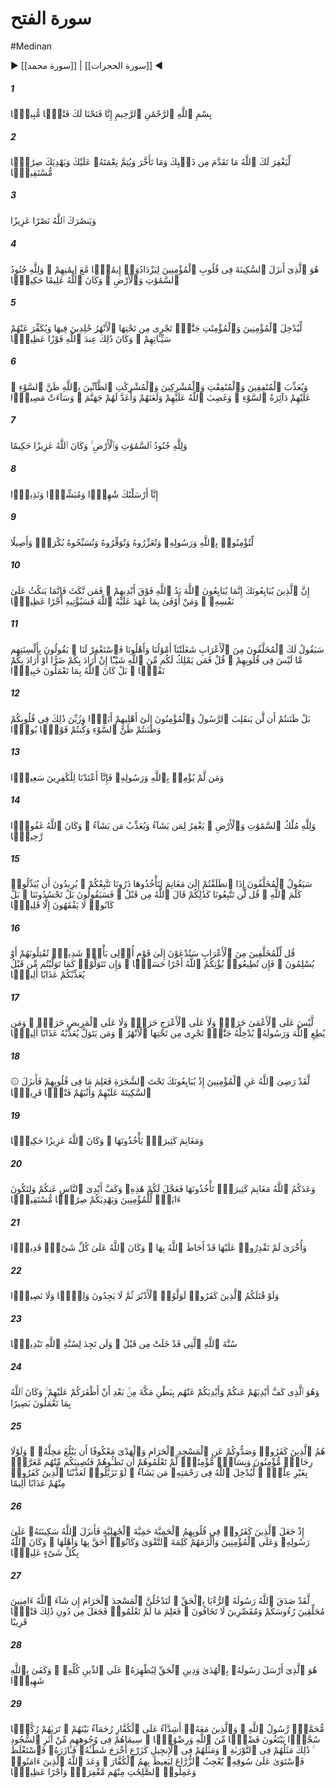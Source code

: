 # سورة الفتح
#Medinan
▶ [[سورة محمد]] | [[سورة الحجرات]] ◀
##### 1
<span class="ayah hovertext" data-hover="Verily We have granted thee a manifest Victory:">بِسْمِ ٱللَّهِ ٱلرَّحْمَٰنِ ٱلرَّحِيمِ إِنَّا فَتَحْنَا لَكَ فَتْحًۭا مُّبِينًۭا</span>
##### 2
<span class="ayah hovertext" data-hover="That Allah may forgive thee thy faults of the past and those to follow; fulfil His favour to thee; and guide thee on the Straight Way;">لِّيَغْفِرَ لَكَ ٱللَّهُ مَا تَقَدَّمَ مِن ذَنۢبِكَ وَمَا تَأَخَّرَ وَيُتِمَّ نِعْمَتَهُۥ عَلَيْكَ وَيَهْدِيَكَ صِرَٰطًۭا مُّسْتَقِيمًۭا</span>
##### 3
<span class="ayah hovertext" data-hover="And that Allah may help thee with powerful help.">وَيَنصُرَكَ ٱللَّهُ نَصْرًا عَزِيزًا</span>
##### 4
<span class="ayah hovertext" data-hover="It is He Who sent down tranquillity into the hearts of the Believers, that they may add faith to their faith;- for to Allah belong the Forces of the heavens and the earth; and Allah is Full of Knowledge and Wisdom;-">هُوَ ٱلَّذِىٓ أَنزَلَ ٱلسَّكِينَةَ فِى قُلُوبِ ٱلْمُؤْمِنِينَ لِيَزْدَادُوٓا۟ إِيمَٰنًۭا مَّعَ إِيمَٰنِهِمْ ۗ وَلِلَّهِ جُنُودُ ٱلسَّمَٰوَٰتِ وَٱلْأَرْضِ ۚ وَكَانَ ٱللَّهُ عَلِيمًا حَكِيمًۭا</span>
##### 5
<span class="ayah hovertext" data-hover="That He may admit the men and women who believe, to Gardens beneath which rivers flow, to dwell therein for aye, and remove their ills from them;- and that is, in the sight of Allah, the highest achievement (for man),-">لِّيُدْخِلَ ٱلْمُؤْمِنِينَ وَٱلْمُؤْمِنَٰتِ جَنَّٰتٍۢ تَجْرِى مِن تَحْتِهَا ٱلْأَنْهَٰرُ خَٰلِدِينَ فِيهَا وَيُكَفِّرَ عَنْهُمْ سَيِّـَٔاتِهِمْ ۚ وَكَانَ ذَٰلِكَ عِندَ ٱللَّهِ فَوْزًا عَظِيمًۭا</span>
##### 6
<span class="ayah hovertext" data-hover="And that He may punish the Hypocrites, men and women, and the Polytheists men and women, who imagine an evil opinion of Allah. On them is a round of Evil: the Wrath of Allah is on them: He has cursed them and got Hell ready for them: and evil is it for a destination.">وَيُعَذِّبَ ٱلْمُنَٰفِقِينَ وَٱلْمُنَٰفِقَٰتِ وَٱلْمُشْرِكِينَ وَٱلْمُشْرِكَٰتِ ٱلظَّآنِّينَ بِٱللَّهِ ظَنَّ ٱلسَّوْءِ ۚ عَلَيْهِمْ دَآئِرَةُ ٱلسَّوْءِ ۖ وَغَضِبَ ٱللَّهُ عَلَيْهِمْ وَلَعَنَهُمْ وَأَعَدَّ لَهُمْ جَهَنَّمَ ۖ وَسَآءَتْ مَصِيرًۭا</span>
##### 7
<span class="ayah hovertext" data-hover="For to Allah belong the Forces of the heavens and the earth; and Allah is Exalted in Power, Full of Wisdom.">وَلِلَّهِ جُنُودُ ٱلسَّمَٰوَٰتِ وَٱلْأَرْضِ ۚ وَكَانَ ٱللَّهُ عَزِيزًا حَكِيمًا</span>
##### 8
<span class="ayah hovertext" data-hover="We have truly sent thee as a witness, as a bringer of Glad Tidings, and as a Warner:">إِنَّآ أَرْسَلْنَٰكَ شَٰهِدًۭا وَمُبَشِّرًۭا وَنَذِيرًۭا</span>
##### 9
<span class="ayah hovertext" data-hover="In order that ye (O men) may believe in Allah and His Messenger, that ye may assist and honour Him, and celebrate His praise morning and evening.">لِّتُؤْمِنُوا۟ بِٱللَّهِ وَرَسُولِهِۦ وَتُعَزِّرُوهُ وَتُوَقِّرُوهُ وَتُسَبِّحُوهُ بُكْرَةًۭ وَأَصِيلًا</span>
##### 10
<span class="ayah hovertext" data-hover="Verily those who plight their fealty to thee do no less than plight their fealty to Allah: the Hand of Allah is over their hands: then any one who violates his oath, does so to the harm of his own soul, and any one who fulfils what he has covenanted with Allah,- Allah will soon grant him a great Reward.">إِنَّ ٱلَّذِينَ يُبَايِعُونَكَ إِنَّمَا يُبَايِعُونَ ٱللَّهَ يَدُ ٱللَّهِ فَوْقَ أَيْدِيهِمْ ۚ فَمَن نَّكَثَ فَإِنَّمَا يَنكُثُ عَلَىٰ نَفْسِهِۦ ۖ وَمَنْ أَوْفَىٰ بِمَا عَٰهَدَ عَلَيْهُ ٱللَّهَ فَسَيُؤْتِيهِ أَجْرًا عَظِيمًۭا</span>
##### 11
<span class="ayah hovertext" data-hover="The desert Arabs who lagged behind will say to thee: 'We were engaged in (looking after) our flocks and herds, and our families: do thou then ask forgiveness for us.' They say with their tongues what is not in their hearts. Say: 'Who then has any power at all (to intervene) on your behalf with Allah, if His Will is to give you some loss or to give you some profit? But Allah is well acquainted with all that ye do.">سَيَقُولُ لَكَ ٱلْمُخَلَّفُونَ مِنَ ٱلْأَعْرَابِ شَغَلَتْنَآ أَمْوَٰلُنَا وَأَهْلُونَا فَٱسْتَغْفِرْ لَنَا ۚ يَقُولُونَ بِأَلْسِنَتِهِم مَّا لَيْسَ فِى قُلُوبِهِمْ ۚ قُلْ فَمَن يَمْلِكُ لَكُم مِّنَ ٱللَّهِ شَيْـًٔا إِنْ أَرَادَ بِكُمْ ضَرًّا أَوْ أَرَادَ بِكُمْ نَفْعًۢا ۚ بَلْ كَانَ ٱللَّهُ بِمَا تَعْمَلُونَ خَبِيرًۢا</span>
##### 12
<span class="ayah hovertext" data-hover="'Nay, ye thought that the Messenger and the Believers would never return to their families; this seemed pleasing in your hearts, and ye conceived an evil thought, for ye are a people lost (in wickedness).'">بَلْ ظَنَنتُمْ أَن لَّن يَنقَلِبَ ٱلرَّسُولُ وَٱلْمُؤْمِنُونَ إِلَىٰٓ أَهْلِيهِمْ أَبَدًۭا وَزُيِّنَ ذَٰلِكَ فِى قُلُوبِكُمْ وَظَنَنتُمْ ظَنَّ ٱلسَّوْءِ وَكُنتُمْ قَوْمًۢا بُورًۭا</span>
##### 13
<span class="ayah hovertext" data-hover="And if any believe not in Allah and His Messenger, We have prepared, for those who reject Allah, a Blazing Fire!">وَمَن لَّمْ يُؤْمِنۢ بِٱللَّهِ وَرَسُولِهِۦ فَإِنَّآ أَعْتَدْنَا لِلْكَٰفِرِينَ سَعِيرًۭا</span>
##### 14
<span class="ayah hovertext" data-hover="To Allah belongs the dominion of the heavens and the earth: He forgives whom He wills, and He punishes whom He wills: but Allah is Oft-Forgiving, Most Merciful.">وَلِلَّهِ مُلْكُ ٱلسَّمَٰوَٰتِ وَٱلْأَرْضِ ۚ يَغْفِرُ لِمَن يَشَآءُ وَيُعَذِّبُ مَن يَشَآءُ ۚ وَكَانَ ٱللَّهُ غَفُورًۭا رَّحِيمًۭا</span>
##### 15
<span class="ayah hovertext" data-hover="Those who lagged behind (will say), when ye (are free to) march and take booty (in war): 'Permit us to follow you.' They wish to change Allah's decree: Say: 'Not thus will ye follow us: Allah has already declared (this) beforehand': then they will say, 'But ye are jealous of us.' Nay, but little do they understand (such things).">سَيَقُولُ ٱلْمُخَلَّفُونَ إِذَا ٱنطَلَقْتُمْ إِلَىٰ مَغَانِمَ لِتَأْخُذُوهَا ذَرُونَا نَتَّبِعْكُمْ ۖ يُرِيدُونَ أَن يُبَدِّلُوا۟ كَلَٰمَ ٱللَّهِ ۚ قُل لَّن تَتَّبِعُونَا كَذَٰلِكُمْ قَالَ ٱللَّهُ مِن قَبْلُ ۖ فَسَيَقُولُونَ بَلْ تَحْسُدُونَنَا ۚ بَلْ كَانُوا۟ لَا يَفْقَهُونَ إِلَّا قَلِيلًۭا</span>
##### 16
<span class="ayah hovertext" data-hover="Say to the desert Arabs who lagged behind: 'Ye shall be summoned (to fight) against a people given to vehement war: then shall ye fight, or they shall submit. Then if ye show obedience, Allah will grant you a goodly reward, but if ye turn back as ye did before, He will punish you with a grievous Penalty.'">قُل لِّلْمُخَلَّفِينَ مِنَ ٱلْأَعْرَابِ سَتُدْعَوْنَ إِلَىٰ قَوْمٍ أُو۟لِى بَأْسٍۢ شَدِيدٍۢ تُقَٰتِلُونَهُمْ أَوْ يُسْلِمُونَ ۖ فَإِن تُطِيعُوا۟ يُؤْتِكُمُ ٱللَّهُ أَجْرًا حَسَنًۭا ۖ وَإِن تَتَوَلَّوْا۟ كَمَا تَوَلَّيْتُم مِّن قَبْلُ يُعَذِّبْكُمْ عَذَابًا أَلِيمًۭا</span>
##### 17
<span class="ayah hovertext" data-hover="No blame is there on the blind, nor is there blame on the lame, nor on one ill (if he joins not the war): But he that obeys Allah and his Messenger,- (Allah) will admit him to Gardens beneath which rivers flow; and he who turns back, (Allah) will punish him with a grievous Penalty.">لَّيْسَ عَلَى ٱلْأَعْمَىٰ حَرَجٌۭ وَلَا عَلَى ٱلْأَعْرَجِ حَرَجٌۭ وَلَا عَلَى ٱلْمَرِيضِ حَرَجٌۭ ۗ وَمَن يُطِعِ ٱللَّهَ وَرَسُولَهُۥ يُدْخِلْهُ جَنَّٰتٍۢ تَجْرِى مِن تَحْتِهَا ٱلْأَنْهَٰرُ ۖ وَمَن يَتَوَلَّ يُعَذِّبْهُ عَذَابًا أَلِيمًۭا</span>
##### 18
<span class="ayah hovertext" data-hover="Allah's Good Pleasure was on the Believers when they swore Fealty to thee under the Tree: He knew what was in their hearts, and He sent down Tranquillity to them; and He rewarded them with a speedy Victory;">۞ لَّقَدْ رَضِىَ ٱللَّهُ عَنِ ٱلْمُؤْمِنِينَ إِذْ يُبَايِعُونَكَ تَحْتَ ٱلشَّجَرَةِ فَعَلِمَ مَا فِى قُلُوبِهِمْ فَأَنزَلَ ٱلسَّكِينَةَ عَلَيْهِمْ وَأَثَٰبَهُمْ فَتْحًۭا قَرِيبًۭا</span>
##### 19
<span class="ayah hovertext" data-hover="And many gains will they acquire (besides): and Allah is Exalted in Power, Full of Wisdom.">وَمَغَانِمَ كَثِيرَةًۭ يَأْخُذُونَهَا ۗ وَكَانَ ٱللَّهُ عَزِيزًا حَكِيمًۭا</span>
##### 20
<span class="ayah hovertext" data-hover="Allah has promised you many gains that ye shall acquire, and He has given you these beforehand; and He has restrained the hands of men from you; that it may be a Sign for the Believers, and that He may guide you to a Straight Path;">وَعَدَكُمُ ٱللَّهُ مَغَانِمَ كَثِيرَةًۭ تَأْخُذُونَهَا فَعَجَّلَ لَكُمْ هَٰذِهِۦ وَكَفَّ أَيْدِىَ ٱلنَّاسِ عَنكُمْ وَلِتَكُونَ ءَايَةًۭ لِّلْمُؤْمِنِينَ وَيَهْدِيَكُمْ صِرَٰطًۭا مُّسْتَقِيمًۭا</span>
##### 21
<span class="ayah hovertext" data-hover="And other gains (there are), which are not within your power, but which Allah has compassed: and Allah has power over all things.">وَأُخْرَىٰ لَمْ تَقْدِرُوا۟ عَلَيْهَا قَدْ أَحَاطَ ٱللَّهُ بِهَا ۚ وَكَانَ ٱللَّهُ عَلَىٰ كُلِّ شَىْءٍۢ قَدِيرًۭا</span>
##### 22
<span class="ayah hovertext" data-hover="If the Unbelievers should fight you, they would certainly turn their backs; then would they find neither protector nor helper.">وَلَوْ قَٰتَلَكُمُ ٱلَّذِينَ كَفَرُوا۟ لَوَلَّوُا۟ ٱلْأَدْبَٰرَ ثُمَّ لَا يَجِدُونَ وَلِيًّۭا وَلَا نَصِيرًۭا</span>
##### 23
<span class="ayah hovertext" data-hover="(Such has been) the practice (approved) of Allah already in the past: no change wilt thou find in the practice (approved) of Allah.">سُنَّةَ ٱللَّهِ ٱلَّتِى قَدْ خَلَتْ مِن قَبْلُ ۖ وَلَن تَجِدَ لِسُنَّةِ ٱللَّهِ تَبْدِيلًۭا</span>
##### 24
<span class="ayah hovertext" data-hover="And it is He Who has restrained their hands from you and your hands from them in the midst of Makka, after that He gave you the victory over them. And Allah sees well all that ye do.">وَهُوَ ٱلَّذِى كَفَّ أَيْدِيَهُمْ عَنكُمْ وَأَيْدِيَكُمْ عَنْهُم بِبَطْنِ مَكَّةَ مِنۢ بَعْدِ أَنْ أَظْفَرَكُمْ عَلَيْهِمْ ۚ وَكَانَ ٱللَّهُ بِمَا تَعْمَلُونَ بَصِيرًا</span>
##### 25
<span class="ayah hovertext" data-hover="They are the ones who denied Revelation and hindered you from the Sacred Mosque and the sacrificial animals, detained from reaching their place of sacrifice. Had there not been believing men and believing women whom ye did not know that ye were trampling down and on whose account a crime would have accrued to you without (your) knowledge, (Allah would have allowed you to force your way, but He held back your hands) that He may admit to His Mercy whom He will. If they had been apart, We should certainly have punished the Unbelievers among them with a grievous Punishment.">هُمُ ٱلَّذِينَ كَفَرُوا۟ وَصَدُّوكُمْ عَنِ ٱلْمَسْجِدِ ٱلْحَرَامِ وَٱلْهَدْىَ مَعْكُوفًا أَن يَبْلُغَ مَحِلَّهُۥ ۚ وَلَوْلَا رِجَالٌۭ مُّؤْمِنُونَ وَنِسَآءٌۭ مُّؤْمِنَٰتٌۭ لَّمْ تَعْلَمُوهُمْ أَن تَطَـُٔوهُمْ فَتُصِيبَكُم مِّنْهُم مَّعَرَّةٌۢ بِغَيْرِ عِلْمٍۢ ۖ لِّيُدْخِلَ ٱللَّهُ فِى رَحْمَتِهِۦ مَن يَشَآءُ ۚ لَوْ تَزَيَّلُوا۟ لَعَذَّبْنَا ٱلَّذِينَ كَفَرُوا۟ مِنْهُمْ عَذَابًا أَلِيمًا</span>
##### 26
<span class="ayah hovertext" data-hover="While the Unbelievers got up in their hearts heat and cant - the heat and cant of ignorance,- Allah sent down His Tranquillity to his Messenger and to the Believers, and made them stick close to the command of self-restraint; and well were they entitled to it and worthy of it. And Allah has full knowledge of all things.">إِذْ جَعَلَ ٱلَّذِينَ كَفَرُوا۟ فِى قُلُوبِهِمُ ٱلْحَمِيَّةَ حَمِيَّةَ ٱلْجَٰهِلِيَّةِ فَأَنزَلَ ٱللَّهُ سَكِينَتَهُۥ عَلَىٰ رَسُولِهِۦ وَعَلَى ٱلْمُؤْمِنِينَ وَأَلْزَمَهُمْ كَلِمَةَ ٱلتَّقْوَىٰ وَكَانُوٓا۟ أَحَقَّ بِهَا وَأَهْلَهَا ۚ وَكَانَ ٱللَّهُ بِكُلِّ شَىْءٍ عَلِيمًۭا</span>
##### 27
<span class="ayah hovertext" data-hover="Truly did Allah fulfil the vision for His Messenger: ye shall enter the Sacred Mosque, if Allah wills, with minds secure, heads shaved, hair cut short, and without fear. For He knew what ye knew not, and He granted, besides this, a speedy victory.">لَّقَدْ صَدَقَ ٱللَّهُ رَسُولَهُ ٱلرُّءْيَا بِٱلْحَقِّ ۖ لَتَدْخُلُنَّ ٱلْمَسْجِدَ ٱلْحَرَامَ إِن شَآءَ ٱللَّهُ ءَامِنِينَ مُحَلِّقِينَ رُءُوسَكُمْ وَمُقَصِّرِينَ لَا تَخَافُونَ ۖ فَعَلِمَ مَا لَمْ تَعْلَمُوا۟ فَجَعَلَ مِن دُونِ ذَٰلِكَ فَتْحًۭا قَرِيبًا</span>
##### 28
<span class="ayah hovertext" data-hover="It is He Who has sent His Messenger with Guidance and the Religion of Truth, to proclaim it over all religion: and enough is Allah for a Witness.">هُوَ ٱلَّذِىٓ أَرْسَلَ رَسُولَهُۥ بِٱلْهُدَىٰ وَدِينِ ٱلْحَقِّ لِيُظْهِرَهُۥ عَلَى ٱلدِّينِ كُلِّهِۦ ۚ وَكَفَىٰ بِٱللَّهِ شَهِيدًۭا</span>
##### 29
<span class="ayah hovertext" data-hover="Muhammad is the messenger of Allah; and those who are with him are strong against Unbelievers, (but) compassionate amongst each other. Thou wilt see them bow and prostrate themselves (in prayer), seeking Grace from Allah and (His) Good Pleasure. On their faces are their marks, (being) the traces of their prostration. This is their similitude in the Taurat; and their similitude in the Gospel is: like a seed which sends forth its blade, then makes it strong; it then becomes thick, and it stands on its own stem, (filling) the sowers with wonder and delight. As a result, it fills the Unbelievers with rage at them. Allah has promised those among them who believe and do righteous deeds forgiveness, and a great Reward.">مُّحَمَّدٌۭ رَّسُولُ ٱللَّهِ ۚ وَٱلَّذِينَ مَعَهُۥٓ أَشِدَّآءُ عَلَى ٱلْكُفَّارِ رُحَمَآءُ بَيْنَهُمْ ۖ تَرَىٰهُمْ رُكَّعًۭا سُجَّدًۭا يَبْتَغُونَ فَضْلًۭا مِّنَ ٱللَّهِ وَرِضْوَٰنًۭا ۖ سِيمَاهُمْ فِى وُجُوهِهِم مِّنْ أَثَرِ ٱلسُّجُودِ ۚ ذَٰلِكَ مَثَلُهُمْ فِى ٱلتَّوْرَىٰةِ ۚ وَمَثَلُهُمْ فِى ٱلْإِنجِيلِ كَزَرْعٍ أَخْرَجَ شَطْـَٔهُۥ فَـَٔازَرَهُۥ فَٱسْتَغْلَظَ فَٱسْتَوَىٰ عَلَىٰ سُوقِهِۦ يُعْجِبُ ٱلزُّرَّاعَ لِيَغِيظَ بِهِمُ ٱلْكُفَّارَ ۗ وَعَدَ ٱللَّهُ ٱلَّذِينَ ءَامَنُوا۟ وَعَمِلُوا۟ ٱلصَّٰلِحَٰتِ مِنْهُم مَّغْفِرَةًۭ وَأَجْرًا عَظِيمًۢا</span>
